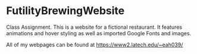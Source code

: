 # FutilityBrewingWebsite

Class Assignment. This is a website for a fictional restaurant. It features animations and hover styling as well as imported Google Fonts and images.

All of my webpages can be found at https://www2.latech.edu/~eah039/
